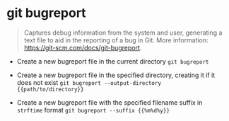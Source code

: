 # git bugreport
> Captures debug information from the system and user, generating a text file to aid in the reporting of a bug in Git.
> More information: <https://git-scm.com/docs/git-bugreport>.

- Create a new bugreport file in the current directory
`git bugreport`

- Create a new bugreport file in the specified directory, creating it if it does not exist
`git bugreport --output-directory {{path/to/directory}}`

- Create a new bugreport file with the specified filename suffix in `strftime` format
`git bugreport --suffix {{%m%d%y}}`
